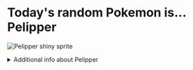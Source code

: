 # Today's random Pokemon is... Pelipper

![Pelipper shiny sprite](https://raw.githubusercontent.com/PokeAPI/sprites/master/sprites/pokemon/shiny/279.png)

<details>
<summary>Additional info about Pelipper</summary>

| srpite type | image |
|------|------|
| back_default | ![Pelipper back_default sprite](https://raw.githubusercontent.com/PokeAPI/sprites/master/sprites/pokemon/back/279.png) |
| back_shiny | ![Pelipper back_shiny sprite](https://raw.githubusercontent.com/PokeAPI/sprites/master/sprites/pokemon/back/shiny/279.png) |
| front_default | ![Pelipper front_default sprite](https://raw.githubusercontent.com/PokeAPI/sprites/master/sprites/pokemon/279.png) | </details>